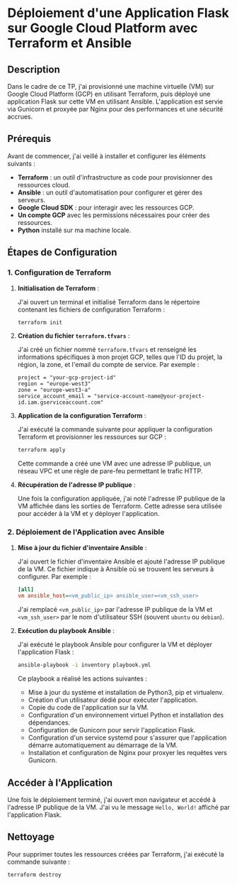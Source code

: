 # Déploiement d'une Application Flask sur Google Cloud Platform avec Terraform et Ansible

## Description

Dans le cadre de ce TP, j'ai provisionné une machine virtuelle (VM) sur Google Cloud Platform (GCP) en utilisant Terraform, puis déployé une application Flask sur cette VM en utilisant Ansible. L'application est servie via Gunicorn et proxyée par Nginx pour des performances et une sécurité accrues.

## Prérequis

Avant de commencer, j'ai veillé à installer et configurer les éléments suivants :

- **Terraform** : un outil d'infrastructure as code pour provisionner des ressources cloud.
- **Ansible** : un outil d'automatisation pour configurer et gérer des serveurs.
- **Google Cloud SDK** : pour interagir avec les ressources GCP.
- **Un compte GCP** avec les permissions nécessaires pour créer des ressources.
- **Python** installé sur ma machine locale.

## Étapes de Configuration

### 1. Configuration de Terraform

1. **Initialisation de Terraform** :

    J'ai ouvert un terminal et initialisé Terraform dans le répertoire contenant les fichiers de configuration Terraform :

    ```sh
    terraform init
    ```

2. **Création du fichier `terraform.tfvars`** :

    J'ai créé un fichier nommé `terraform.tfvars` et renseigné les informations spécifiques à mon projet GCP, telles que l'ID du projet, la région, la zone, et l'email du compte de service. Par exemple :

    ```hcl
    project = "your-gcp-project-id"
    region = "europe-west3"
    zone = "europe-west3-a"
    service_account_email = "service-account-name@your-project-id.iam.gserviceaccount.com"
    ```

3. **Application de la configuration Terraform** :

    J'ai exécuté la commande suivante pour appliquer la configuration Terraform et provisionner les ressources sur GCP :

    ```sh
    terraform apply
    ```

    Cette commande a créé une VM avec une adresse IP publique, un réseau VPC et une règle de pare-feu permettant le trafic HTTP.

4. **Récupération de l'adresse IP publique** :

    Une fois la configuration appliquée, j'ai noté l'adresse IP publique de la VM affichée dans les sorties de Terraform. Cette adresse sera utilisée pour accéder à la VM et y déployer l'application.

### 2. Déploiement de l'Application avec Ansible

1. **Mise à jour du fichier d'inventaire Ansible** :

    J'ai ouvert le fichier d'inventaire Ansible et ajouté l'adresse IP publique de la VM. Ce fichier indique à Ansible où se trouvent les serveurs à configurer. Par exemple :

    ```ini
    [all]
    vm ansible_host=<vm_public_ip> ansible_user=<vm_ssh_user>
    ```

    J'ai remplacé `<vm_public_ip>` par l'adresse IP publique de la VM et `<vm_ssh_user>` par le nom d'utilisateur SSH (souvent `ubuntu` ou `debian`).

2. **Exécution du playbook Ansible** :

    J'ai exécuté le playbook Ansible pour configurer la VM et déployer l'application Flask :

    ```sh
    ansible-playbook -i inventory playbook.yml
    ```

    Ce playbook a réalisé les actions suivantes :
    - Mise à jour du système et installation de Python3, pip et virtualenv.
    - Création d'un utilisateur dédié pour exécuter l'application.
    - Copie du code de l'application sur la VM.
    - Configuration d'un environnement virtuel Python et installation des dépendances.
    - Configuration de Gunicorn pour servir l'application Flask.
    - Configuration d'un service systemd pour s'assurer que l'application démarre automatiquement au démarrage de la VM.
    - Installation et configuration de Nginx pour proxyer les requêtes vers Gunicorn.

## Accéder à l'Application

Une fois le déploiement terminé, j'ai ouvert mon navigateur et accédé à l'adresse IP publique de la VM. J'ai vu le message `Hello, World!` affiché par l'application Flask.

## Nettoyage

Pour supprimer toutes les ressources créées par Terraform, j'ai exécuté la commande suivante :

```sh
terraform destroy
